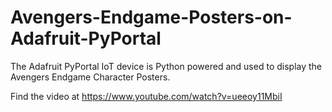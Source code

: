 # Avengers-Endgame-Posters-on-Adafruit-PyPortal

The Adafruit PyPortal IoT device is Python powered and used to display the Avengers Endgame Character Posters.

Find the video at https://www.youtube.com/watch?v=ueeoy11MbiI
